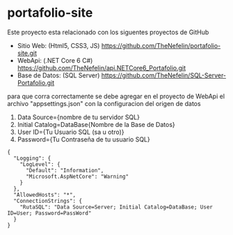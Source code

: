 # portafolio-site

Este proyecto esta relacionado con los siguentes proyectos de GitHub

* Sitio Web: (Html5, CSS3, JS)
	https://github.com/TheNefelin/portafolio-site.git
* WebApi: (.NET Core 6 C#)
	https://github.com/TheNefelin/api.NETCore6_Portafolio.git
* Base de Datos: (SQL Server)
	https://github.com/TheNefelin/SQL-Server-Portafolio.git

para que corra correctamente se debe agregar en el proyecto de WebApi el archivo "appsettings.json" con la configuracion del origen de datos
1. Data Source={nombre de tu servidor SQL}
2. Initial Catalog=DataBase{Nombre de la Base de Datos}
3. User ID={Tu Usuario SQL (sa u otro)}
4. Password={Tu Contraseña de tu usuario SQL}

```
{
  "Logging": {
    "LogLevel": {
      "Default": "Information",
      "Microsoft.AspNetCore": "Warning"
    }
  },
  "AllowedHosts": "*",
  "ConnectionStrings": {
    "RutaSQL": "Data Source=Server; Initial Catalog=DataBase; User ID=User; Password=PassWord"
  }
}
```
